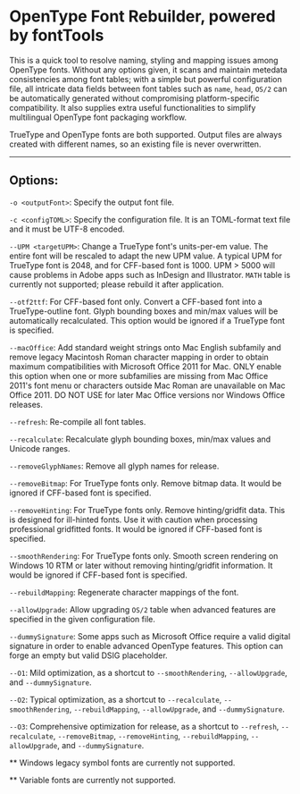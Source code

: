 # OpenType Font Rebuilder, powered by fontTools

This is a quick tool to resolve naming, styling and mapping issues
among OpenType fonts. Without any options given, it scans and
maintain metedata consistencies among font tables; with a simple
but powerful configuration file, all intricate data fields
between font tables such as `name`, `head`, `OS/2` can be
automatically generated without compromising platform-specific
compatibility. It also supplies extra useful functionalities
to simplify multilingual OpenType font packaging workflow.

TrueType and OpenType fonts are both supported. Output files are
always created with different names, so an existing file is
never overwritten.

***

## Options:
`-o <outputFont>`: Specify the output font file.

`-c <configTOML>`: Specify the configuration file. It is an
    TOML-format text file and it must be UTF-8 encoded.

`--UPM <targetUPM>`: Change a TrueType font's units-per-em value.
    The entire font will be rescaled to adapt the new UPM value.
    A typical UPM for TrueType font is 2048, and for CFF-based
    font is 1000. UPM > 5000 will cause problems in Adobe apps
    such as InDesign and Illustrator. `MATH` table is currently
    not supported; please rebuild it after application.

`--otf2ttf`: For CFF-based font only. Convert a CFF-based font
    into a TrueType-outline font. Glyph bounding boxes and
    min/max values will be automatically recalculated. This
    option would be ignored if a TrueType font is specified.

`--macOffice`: Add standard weight strings onto Mac English
    subfamily and remove legacy Macintosh Roman character
    mapping in order to obtain maximum compatibilities with
    Microsoft Office 2011 for Mac. ONLY enable this option when
    one or more subfamilies are missing from Mac Office 2011's
    font menu or characters outside Mac Roman are unavailable on
    Mac Office 2011. DO NOT USE for later Mac Office versions
    nor Windows Office releases.

`--refresh`: Re-compile all font tables.

`--recalculate`: Recalculate glyph bounding boxes, min/max values
    and Unicode ranges.

`--removeGlyphNames`: Remove all glyph names for release.

`--removeBitmap`: For TrueType fonts only. Remove bitmap data. It
    would be ignored if CFF-based font is specified.

`--removeHinting`: For TrueType fonts only. Remove hinting/gridfit
    data. This is designed for ill-hinted fonts. Use it with
    caution when processing professional gridfitted fonts. It
    would be ignored if CFF-based font is specified.
    
`--smoothRendering`: For TrueType fonts only. Smooth screen
    rendering on Windows 10 RTM or later without removing
    hinting/gridfit information. It would be ignored if
    CFF-based font is specified.

`--rebuildMapping`: Regenerate character mappings of the font.

`--allowUpgrade`: Allow upgrading `OS/2` table when advanced
    features are specified in the given configuration file.

`--dummySignature`: Some apps such as Microsoft Office require a
    valid digital signature in order to enable advanced OpenType
    features. This option can forge an empty but valid DSIG
    placeholder.

`--O1`: Mild optimization, as a shortcut to `--smoothRendering`,
    `--allowUpgrade`, and `--dummySignature`.

`--O2`: Typical optimization, as a shortcut to `--recalculate`, 
    `--smoothRendering`, `--rebuildMapping`, `--allowUpgrade`,
    and `--dummySignature`.

`--O3`: Comprehensive optimization for release, as a shortcut to
    `--refresh`, `--recalculate`, `--removeBitmap`, `--removeHinting`,
    `--rebuildMapping`, `--allowUpgrade`, and `--dummySignature`.

** Windows legacy symbol fonts are currently not supported.

** Variable fonts are currently not supported.
